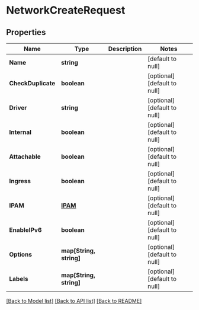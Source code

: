 # NetworkCreateRequest

## Properties
Name | Type | Description | Notes
------------ | ------------- | ------------- | -------------
**Name** | **string** |  | [default to null]
**CheckDuplicate** | **boolean** |  | [optional] [default to null]
**Driver** | **string** |  | [optional] [default to null]
**Internal** | **boolean** |  | [optional] [default to null]
**Attachable** | **boolean** |  | [optional] [default to null]
**Ingress** | **boolean** |  | [optional] [default to null]
**IPAM** | [**IPAM**](IPAM.md) |  | [optional] [default to null]
**EnableIPv6** | **boolean** |  | [optional] [default to null]
**Options** | **map[String, string]** |  | [optional] [default to null]
**Labels** | **map[String, string]** |  | [optional] [default to null]

[[Back to Model list]](../README.md#documentation-for-models) [[Back to API list]](../README.md#documentation-for-api-endpoints) [[Back to README]](../README.md)



